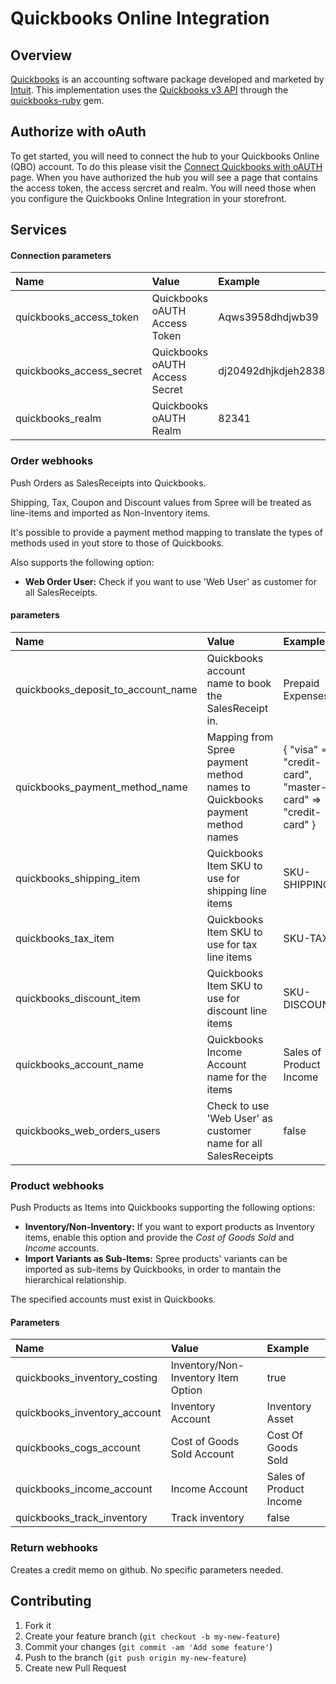 # Quickbooks Online Integration

## Overview

[Quickbooks](http://quickbooks.intuit.com) is an accounting software package developed and marketed by [Intuit](http://www.intuit.com). This implementation uses the [Quickbooks v3 API](https://developer.intuit.com/apiexplorer?apiname=V3QBO) through the [quickbooks-ruby](https://github.com/ruckus/quickbooks-ruby) gem.

## Authorize with oAuth
To get started, you will need to connect the hub to your Quickbooks Online (QBO) account. To do this please visit the [Connect Quickbooks with oAUTH](http://spreecommerce.com/quickbooks) page. When you have authorized the hub you will see a page that contains the access token, the access sercret and realm. You will need those when you configure the Quickbooks Online Integration in your storefront. 

## Services

#### Connection parameters

| Name | Value | Example |
| :----| :-----| :------ |
| quickbooks_access_token | Quickbooks oAUTH Access Token |Aqws3958dhdjwb39|
| quickbooks_access_secret | Quickbooks oAUTH Access Secret |dj20492dhjkdjeh2838w7|
| quickbooks_realm | Quickbooks oAUTH Realm |82341|

### Order webhooks

Push Orders as SalesReceipts into Quickbooks.

Shipping, Tax, Coupon and Discount values from Spree will be treated as line-items and imported as Non-Inventory items.

It's possible to provide a payment method mapping to translate the types of methods used in yout store to those of Quickbooks.

Also supports the following option:

 - **Web Order User:** Check if you want to use 'Web User' as customer for all SalesReceipts.

#### parameters

| Name | Value | Example |
| :----| :-----| :------ |
| quickbooks_deposit_to_account_name | Quickbooks account name to book the SalesReceipt in. | Prepaid Expenses |
| quickbooks_payment_method_name | Mapping from Spree payment method names to Quickbooks payment method names |{ "visa" => "credit-card", "master-card" => "credit-card" }|
| quickbooks_shipping_item | Quickbooks Item SKU to use for shipping line items | SKU-SHIPPING |
| quickbooks_tax_item | Quickbooks Item SKU to use for tax line items |SKU-TAX|
| quickbooks_discount_item | Quickbooks Item SKU to use for discount line items |SKU-DISCOUNT|
| quickbooks_account_name | Quickbooks Income Account name for the items | Sales of Product Income |
| quickbooks_web_orders_users | Check to use 'Web User' as customer name for all SalesReceipts | false|

### Product webhooks

Push Products as Items into Quickbooks supporting the following options:

 - **Inventory/Non-Inventory:** If you want to export products as Inventory items, enable this option and provide the *Cost of Goods Sold* and *Income* accounts.
 - **Import Variants as Sub-Items:** Spree products' variants can be imported as sub-items by Quickbooks, in order to mantain the hierarchical relationship.

The specified accounts must exist in Quickbooks.

#### Parameters

| Name | Value | Example |
| :----| :-----| :------ |
| quickbooks_inventory_costing | Inventory/Non-Inventory Item Option | true |
| quickbooks_inventory_account | Inventory Account | Inventory Asset |
| quickbooks_cogs_account | Cost of Goods Sold Account | Cost Of Goods Sold |
| quickbooks_income_account | Income Account | Sales of Product Income |
| quickbooks_track_inventory | Track inventory | false |

### Return webhooks

Creates a credit memo on github. No specific parameters needed.

## Contributing

1. Fork it
2. Create your feature branch (`git checkout -b my-new-feature`)
3. Commit your changes (`git commit -am 'Add some feature'`)
4. Push to the branch (`git push origin my-new-feature`)
5. Create new Pull Request
